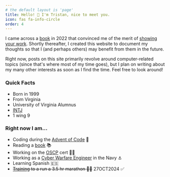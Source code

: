 ```yaml
---
# the default layout is 'page'
title: Hello! 👋 I'm Tristan, nice to meet you.
icon: fas fa-info-circle
order: 4
---
```


I came across a [book](https://youtu.be/vyVpRiqOvt4?t=93) in 2022 that convinced me of the merit of [showing your work](https://youtu.be/vyVpRiqOvt4?t=91). Shortly thereafter, I created this website to document my thoughts so that I (and perhaps others) may benefit from them in the future.

Right now, posts on this site primarily revolve around computer-related topics (since that's where most of my time goes), but I plan on writing about my many other interests as soon as I find the time. Feel free to look around!

### Quick Facts
- Born in 1999
- From Virginia
- University of Virginia Alumnus
- [INTJ](https://www.16personalities.com/intj-personality)
- 1 wing 9

### Right now I am...
- Coding during the [Advent of Code](/posts/aoc24/) 🎄
- Reading a [book](https://tristanwhite.me/books) 📚
- Working on the [OSCP](https://www.offsec.com/courses/pen-200/) cert 👨‍💻
- Working as a [Cyber Warfare Engineer](https://youtu.be/k_z_K8a4tuM?si=ixGbbrxtarS3bETN) in the Navy ⚓
- Learning Spanish 🇪🇸
- ~~[Training](https://www.strava.com/athletes/tristanwhite) to a run a 3.5 hr marathon 🏃‍♂️~~ 27OCT2024 ✅

<!--

## FAQs
- Why'd you join the Navy?
	- Uncle Sam said he'd pay for my undergrad if I worked for him for five years. It also felt like the logical next step in life; both my parents and grandfathers went to the Naval Academy. I also love to travel, and I'm hoping the Navy will help me do that.

- Can I hire you?
	- No. Well, not yet. I'm still in the Navy. Follow me on [LinkedIn](https://www.linkedin.com/in/tr15t4n) and I'll let you know when that changes.

## To Do
- [x] learn how to make a website
- [x] run a marathon
	- [X] sub 4:00:00
	- [X] sub 3:30:00
- [x] become an award winning photographer
- [x] learn to surf
- [x] learn to ride a unicycle
- [ ] learn a back hand spring
- [x] solve a rubiks cube
	- [x] blindfolded
- [x] solve the [hardest question on leetcode](https://leetcode.com/problems/strong-password-checker/description/)
- [ ] live in a non-English speaking country for a year
- [ ] jump out of an airplane
- [ ] visit Machu Pichu
- [ ] hike in Patagonia
- [ ] travel the world (<a target="_blank" href="/assets/graphs/world-travel.html">in progress</a>)

-->